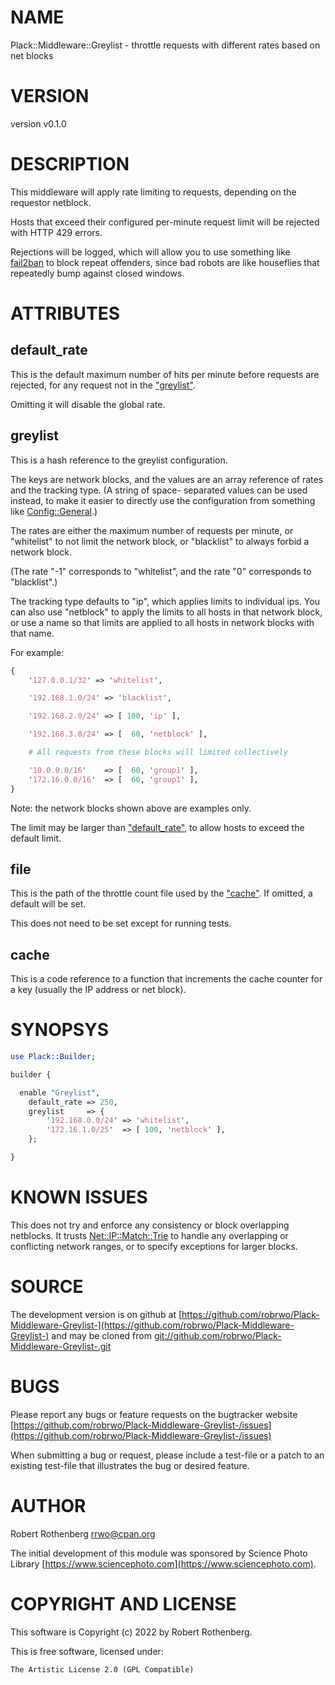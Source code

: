 # NAME

Plack::Middleware::Greylist - throttle requests with different rates based on net blocks

# VERSION

version v0.1.0

# DESCRIPTION

This middleware will apply rate limiting to requests, depending on the requestor netblock.

Hosts that exceed their configured per-minute request limit will be rejected with HTTP 429 errors.

Rejections will be logged, which will allow you to use something like [fail2ban](https://metacpan.org/pod/fail2ban) to block repeat offenders, since bad
robots are like houseflies that repeatedly bump against closed windows.

# ATTRIBUTES

## default\_rate

This is the default maximum number of hits per minute before requests are rejected, for any request not in the ["greylist"](#greylist).

Omitting it will disable the global rate.

## greylist

This is a hash reference to the greylist configuration.

The keys are network blocks, and the values are an array reference of rates and the tracking type. (A string of space-
separated values can be used instead, to make it easier to directly use the configuration from something like
[Config::General](https://metacpan.org/pod/Config%3A%3AGeneral).)

The rates are either the maximum number of requests per minute, or "whitelist" to not limit the network block, or
"blacklist" to always forbid a network block.

(The rate "-1" corresponds to "whitelist", and the rate "0" corresponds to "blacklist".)

The tracking type defaults to "ip", which applies limits to individual ips. You can also use "netblock" to apply the
limits to all hosts in that network block, or use a name so that limits are applied to all hosts in network blocks
with that name.

For example:

```perl
{
    '127.0.0.1/32' => 'whitelist',

    '192.168.1.0/24' => 'blacklist',

    '192.168.2.0/24' => [ 100, 'ip' ],

    '192.168.3.0/24' => [  60, 'netblock' ],

    # All requests from these blocks will limited collectively

    '10.0.0.0/16'    => [  60, 'group1' ],
    '172.16.0.0/16'  => [  60, 'group1' ],
}
```

Note: the network blocks shown above are examples only.

The limit may be larger than ["default\_rate"](#default_rate), to allow hosts to exceed the default limit.

## file

This is the path of the throttle count file used by the ["cache"](#cache). If omitted, a default will be set.

This does not need to be set except for running tests.

## cache

This is a code reference to a function that increments the cache counter for a key (usually the IP address or net
block).

# SYNOPSYS

```perl
use Plack::Builder;

builder {

  enable "Greylist",
    default_rate => 250,
    greylist     => {
        '192.168.0.0/24' => 'whitelist',
        '172.16.1.0/25'  => [ 100, 'netblock' ],
    };

}
```

# KNOWN ISSUES

This does not try and enforce any consistency or block overlapping netblocks.  It trusts [Net::IP::Match::Trie](https://metacpan.org/pod/Net%3A%3AIP%3A%3AMatch%3A%3ATrie) to
handle any overlapping or conflicting network ranges, or to specify exceptions for larger blocks.

# SOURCE

The development version is on github at [https://github.com/robrwo/Plack-Middleware-Greylist-](https://github.com/robrwo/Plack-Middleware-Greylist-)
and may be cloned from [git://github.com/robrwo/Plack-Middleware-Greylist-.git](git://github.com/robrwo/Plack-Middleware-Greylist-.git)

# BUGS

Please report any bugs or feature requests on the bugtracker website
[https://github.com/robrwo/Plack-Middleware-Greylist-/issues](https://github.com/robrwo/Plack-Middleware-Greylist-/issues)

When submitting a bug or request, please include a test-file or a
patch to an existing test-file that illustrates the bug or desired
feature.

# AUTHOR

Robert Rothenberg <rrwo@cpan.org>

The initial development of this module was sponsored by Science Photo
Library [https://www.sciencephoto.com](https://www.sciencephoto.com).

# COPYRIGHT AND LICENSE

This software is Copyright (c) 2022 by Robert Rothenberg.

This is free software, licensed under:

```
The Artistic License 2.0 (GPL Compatible)
```
